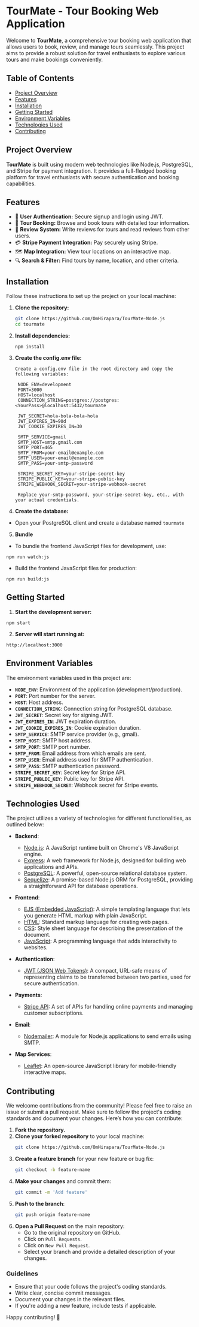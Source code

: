 # TourMate - Tour Booking Web Application

Welcome to **TourMate**, a comprehensive tour booking web application that allows users to book, review, and manage tours seamlessly. This project aims to provide a robust solution for travel enthusiasts to explore various tours and make bookings conveniently.

## Table of Contents

- [Project Overview](#project-overview)
- [Features](#features)
- [Installation](#installation)
- [Getting Started](#getting-started)
- [Environment Variables](#environment-variables)
- [Technologies Used](#technologies-used)
- [Contributing](#contributing)

## Project Overview

**TourMate** is built using modern web technologies like Node.js, PostgreSQL, and Stripe for payment integration. It provides a full-fledged booking platform for travel enthusiasts with secure authentication and booking capabilities.

## Features

- 🌟 **User Authentication:** Secure signup and login using JWT.
- 📅 **Tour Booking:** Browse and book tours with detailed tour information.
- 💬 **Review System:** Write reviews for tours and read reviews from other users.
- 💳 **Stripe Payment Integration:** Pay securely using Stripe.
- 🗺️ **Map Integration:** View tour locations on an interactive map.
- 🔍 **Search & Filter:** Find tours by name, location, and other criteria.

## Installation

Follow these instructions to set up the project on your local machine:

1. **Clone the repository:**
   ```bash
   git clone https://github.com/OmHirapara/TourMate-Node.js
   cd tourmate
   ```
2. **Install dependencies:**
   ```
   npm install
   ```
3. **Create the config.env file:**

   ```
   Create a config.env file in the root directory and copy the following variables:

    NODE_ENV=development
    PORT=3000
    HOST=localhost
    CONNECTION_STRING=postgres://postgres:<YourPass>@localhost:5432/tourmate

    JWT_SECRET=hola-bola-bola-hola
    JWT_EXPIRES_IN=90d
    JWT_COOKIE_EXPIRES_IN=30

    SMTP_SERVICE=gmail
    SMTP_HOST=smtp.gmail.com
    SMTP_PORT=465
    SMTP_FROM=your-email@example.com
    SMTP_USER=your-email@example.com
    SMTP_PASS=your-smtp-password

    STRIPE_SECRET_KEY=your-stripe-secret-key
    STRIPE_PUBLIC_KEY=your-stripe-public-key
    STRIPE_WEBHOOK_SECRET=your-stripe-webhook-secret

    Replace your-smtp-password, your-stripe-secret-key, etc., with your actual credentials.
   ```

4. **Create the database:**

- Open your PostgreSQL client and create a database named `tourmate`

5. **Bundle**

- To bundle the frontend JavaScript files for development, use:

```
npm run watch:js

```

- Build the frontend JavaScript files for production:

```
npm run build:js

```

## Getting Started

1.  **Start the development server:**

```
npm start
```

2.  **Server will start running at:**

```
http://localhost:3000
```

## Environment Variables

The environment variables used in this project are:

- **`NODE_ENV`**: Environment of the application (development/production).
- **`PORT`**: Port number for the server.
- **`HOST`**: Host address.
- **`CONNECTION_STRING`**: Connection string for PostgreSQL database.
- **`JWT_SECRET`**: Secret key for signing JWT.
- **`JWT_EXPIRES_IN`**: JWT expiration duration.
- **`JWT_COOKIE_EXPIRES_IN`**: Cookie expiration duration.
- **`SMTP_SERVICE`**: SMTP service provider (e.g., gmail).
- **`SMTP_HOST`**: SMTP host address.
- **`SMTP_PORT`**: SMTP port number.
- **`SMTP_FROM`**: Email address from which emails are sent.
- **`SMTP_USER`**: Email address used for SMTP authentication.
- **`SMTP_PASS`**: SMTP authentication password.
- **`STRIPE_SECRET_KEY`**: Secret key for Stripe API.
- **`STRIPE_PUBLIC_KEY`**: Public key for Stripe API.
- **`STRIPE_WEBHOOK_SECRET`**: Webhook secret for Stripe events.

## Technologies Used

The project utilizes a variety of technologies for different functionalities, as outlined below:

- **Backend**:

  - [Node.js](https://nodejs.org/): A JavaScript runtime built on Chrome's V8 JavaScript engine.
  - [Express](https://expressjs.com/): A web framework for Node.js, designed for building web applications and APIs.
  - [PostgreSQL](https://www.postgresql.org/): A powerful, open-source relational database system.
  - [Sequelize](https://sequelize.org/): A promise-based Node.js ORM for PostgreSQL, providing a straightforward API for database operations.

- **Frontend**:

  - [EJS (Embedded JavaScript)](https://ejs.co/): A simple templating language that lets you generate HTML markup with plain JavaScript.
  - [HTML](https://developer.mozilla.org/en-US/docs/Web/HTML): Standard markup language for creating web pages.
  - [CSS](https://developer.mozilla.org/en-US/docs/Web/CSS): Style sheet language for describing the presentation of the document.
  - [JavaScript](https://developer.mozilla.org/en-US/docs/Web/JavaScript): A programming language that adds interactivity to websites.

- **Authentication**:

  - [JWT (JSON Web Tokens)](https://jwt.io/): A compact, URL-safe means of representing claims to be transferred between two parties, used for secure authentication.

- **Payments**:

  - [Stripe API](https://stripe.com/docs/api): A set of APIs for handling online payments and managing customer subscriptions.

- **Email**:

  - [Nodemailer](https://nodemailer.com/about/): A module for Node.js applications to send emails using SMTP.

- **Map Services**:
  - [Leaflet](https://leafletjs.com/): An open-source JavaScript library for mobile-friendly interactive maps.

## Contributing

We welcome contributions from the community! Please feel free to raise an issue or submit a pull request. Make sure to follow the project's coding standards and document your changes. Here’s how you can contribute:

1. **Fork the repository.**
2. **Clone your forked repository** to your local machine:
   ```bash
   git clone https://github.com/OmHirapara/TourMate-Node.js
   ```
3. **Create a feature branch** for your new feature or bug fix:
   ```bash
   git checkout -b feature-name
   ```
4. **Make your changes** and commit them:
   ```bash
   git commit -m 'Add feature'
   ```
5. **Push to the branch**:
   ```bash
   git push origin feature-name
   ```
6. **Open a Pull Request** on the main repository:
   - Go to the original repository on GitHub.
   - Click on `Pull Requests`.
   - Click on `New Pull Request`.
   - Select your branch and provide a detailed description of your changes.

### Guidelines

- Ensure that your code follows the project's coding standards.
- Write clear, concise commit messages.
- Document your changes in the relevant files.
- If you're adding a new feature, include tests if applicable.

Happy contributing! 🎉
